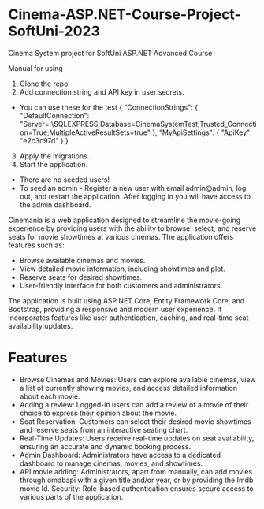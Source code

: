 # Cinema-ASP.NET-Course-Project-SoftUni-2023
Cinema System project for SoftUni ASP.NET Advanced Course


Manual for using
1. Clone the repo.
2. Add connection string and API key in user secrets.
* You can use these for the test
{
  "ConnectionStrings": {
    "DefaultConnection": "Server=.\\SQLEXPRESS;Database=CinemaSystemTest;Trusted_Connection=True;MultipleActiveResultSets=true"
  },
  "MyApiSettings": {
    "ApiKey": "e2c3c97d"
  }
}

3. Apply the migrations.
4. Start the application.
* There are no seeded users!
* To seed an admin - Register a new user with email admin@admin, log out, and restart the application. After logging in you will have access to the admin dashboard.


Cinemania is a web application designed to streamline the movie-going experience by providing users with the ability to browse, select, and reserve seats for movie showtimes at various cinemas. The application offers features such as:

* Browse available cinemas and movies.
* View detailed movie information, including showtimes and plot.
* Reserve seats for desired showtimes.
* User-friendly interface for both customers and administrators.

The application is built using ASP.NET Core, Entity Framework Core, and Bootstrap, providing a responsive and modern user experience. It incorporates features like user authentication, caching, and real-time seat availability updates.


# Features
* Browse Cinemas and Movies: Users can explore available cinemas, view a list of currently showing movies, and access detailed information about each movie.
* Adding a review: Logged-in users can add a review of a movie of their choice to express their opinion about the movie.
* Seat Reservation: Customers can select their desired movie showtimes and reserve seats from an interactive seating chart.
* Real-Time Updates: Users receive real-time updates on seat availability, ensuring an accurate and dynamic booking process.
* Admin Dashboard: Administrators have access to a dedicated dashboard to manage cinemas, movies, and showtimes.
* API movie adding: Administrators, apart from manually, can add movies through omdbapi with a given title and/or year, or by providing the Imdb movie Id.
Security: Role-based authentication ensures secure access to various parts of the application.
